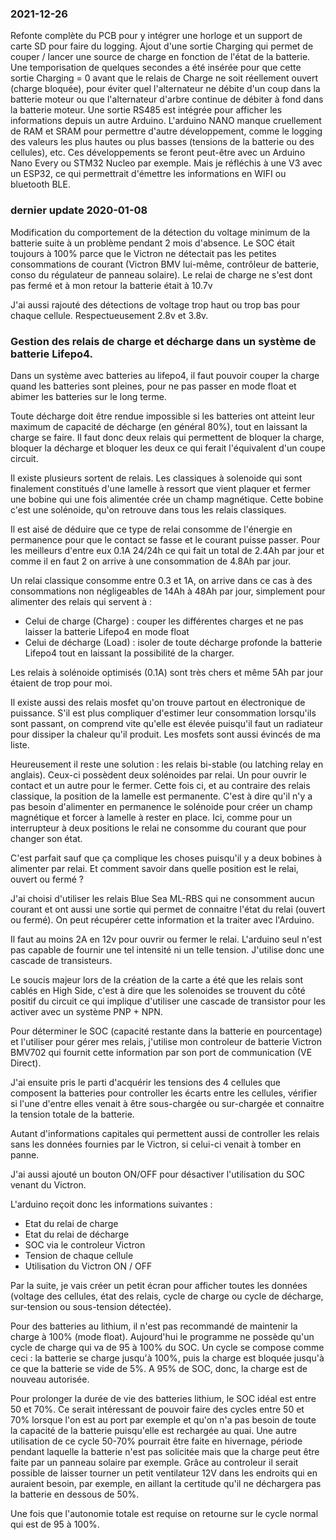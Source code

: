 ### 2021-12-26 
Refonte complète du PCB pour y intégrer une horloge et un support de carte SD pour faire du logging.
Ajout d'une sortie Charging qui permet de couper / lancer une source de charge en fonction de l'état de la batterie.
Une temporisation de quelques secondes a été insérée pour que cette sortie Charging = 0 avant que le relais de Charge ne soit réellement ouvert (charge bloquée), pour éviter quel l'alternateur ne débite d'un coup dans la batterie moteur ou que l'alternateur d'arbre continue de débiter à fond dans la batterie moteur.
Une sortie RS485 est intégrée pour afficher les informations depuis un autre Arduino. L'arduino NANO manque cruellement de RAM et SRAM pour permettre d'autre développement, comme le logging des valeurs les plus hautes ou plus basses (tensions de la batterie ou des cellules), etc.
Ces développements se feront peut-être avec un Arduino Nano Every ou STM32 Nucleo par exemple. Mais je réfléchis à une V3 avec un ESP32, ce qui permettrait d'émettre les informations en WIFI ou bluetooth BLE.

### dernier update 2020-01-08
Modification du comportement de la détection du voltage minimum de la batterie suite à un problème pendant 2 mois d'absence.
Le SOC était toujours à 100% parce que le Victron ne détectait pas les petites consommations de courant (Victron BMV lui-même, contrôleur de batterie, conso du régulateur de panneau solaire). Le relai de charge ne s'est dont pas fermé et à mon retour la batterie était à 10.7v

J'ai aussi rajouté des détections de voltage trop haut ou trop bas pour chaque cellule. Respectueusement 2.8v et 3.8v.

### Gestion des relais de charge et décharge dans un système de batterie Lifepo4.

Dans un système avec batteries au lifepo4, il faut pouvoir couper la charge quand les batteries sont pleines, pour ne pas passer en mode float et abimer les batteries sur le long terme.

Toute décharge doit être rendue impossible si les batteries ont atteint leur maximum de capacité de décharge (en général 80%), tout en laissant la charge se faire.
Il faut donc deux relais qui permettent de bloquer la charge, bloquer la décharge et bloquer les deux ce qui ferait l'équivalent d'un coupe circuit.

Il existe plusieurs sortent de relais. Les classiques à solenoide qui sont finalement constitués d'une lamelle à ressort que vient plaquer et fermer une bobine qui une fois alimentée crée un champ magnétique. Cette bobine c'est une solénoide, qu'on retrouve dans tous les relais classiques.

Il est aisé de déduire que ce type de relai consomme de l'énergie en permanence pour que le contact se fasse et le courant puisse passer. Pour les meilleurs d'entre eux 0.1A 24/24h ce qui fait un total de 2.4Ah par jour et comme il en faut 2 on arrive à une consommation de 4.8Ah par jour.

Un relai classique consomme entre 0.3 et 1A, on arrive dans ce cas à des consommations non négligeables de 14Ah à 48Ah par jour, simplement pour alimenter des relais qui servent à :
- Celui de charge (Charge) : couper les différentes charges et ne pas laisser la batterie Lifepo4 en mode float
- Celui de décharge (Load) : isoler de toute décharge profonde la batterie Lifepo4 tout en laissant la possibilité de la charger.

Les relais à solénoide optimisés (0.1A) sont très chers et même 5Ah par jour étaient de trop pour moi. 

Il existe aussi des relais mosfet qu'on trouve partout en électronique de puissance. S'il est plus compliquer d'estimer leur consommation lorsqu'ils sont passant, on comprend vite qu'elle est élevée puisqu'il faut un radiateur pour dissiper la chaleur qu'il produit.
Les mosfets sont aussi évincés de ma liste.

Heureusement il reste une solution : les relais bi-stable (ou latching relay en anglais).
Ceux-ci possèdent deux solénoides par relai. Un pour ouvrir le contact et un autre pour le fermer. Cette fois ci, et au contraire des relais classique, la position de la lamelle est permanente. C'est à dire qu'il n'y a pas besoin d'alimenter en permanence le solénoide pour créer un champ magnétique et forcer à lamelle à rester en place. Ici, comme pour un interrupteur à deux positions le relai ne consomme du courant que pour changer son état.

C'est parfait sauf que ça complique les choses puisqu'il y a deux bobines à alimenter par relai. Et comment savoir dans quelle position est le relai, ouvert ou fermé ?

J'ai choisi d'utiliser les relais Blue Sea ML-RBS qui ne consomment aucun courant et ont aussi une sortie qui permet de connaitre l'état du relai (ouvert ou fermé). On peut récupérer cette information et la traiter avec l'Arduino.

Il faut au moins 2A en 12v pour ouvrir ou fermer le relai. L'arduino seul n'est pas capable de fournir une tel intensité ni un telle tension. J'utilise donc une cascade de transisteurs.

Le soucis majeur lors de la création de la carte a été que les relais sont cablés en High Side, c'est à dire que les solenoides se trouvent du côté positif du circuit ce qui implique d'utiliser une cascade de transistor pour les activer avec un système PNP + NPN.

Pour déterminer le SOC (capacité restante dans la batterie en pourcentage) et l'utiliser pour gérer mes relais, j'utilise mon controleur de batterie Victron BMV702 qui fournit cette information par son port de communication (VE Direct). 

J'ai ensuite pris le parti d'acquérir les tensions des 4 cellules que composent la batteries pour controller les écarts entre les cellules, vérifier si l'une d'entre elles venait à être sous-chargée ou sur-chargée et connaitre la tension totale de la batterie.

Autant d'informations capitales qui permettent aussi de controller les relais sans les données fournies par le Victron, si celui-ci venait à tomber en panne.

J'ai aussi ajouté un bouton ON/OFF pour désactiver l'utilisation du SOC venant du Victron.

L'arduino reçoit donc les informations suivantes : 
- Etat du relai de charge
- Etat du relai de décharge
- SOC via le controleur Victron
- Tension de chaque cellule
- Utilisation du Victron ON / OFF

Par la suite, je vais créer un petit écran pour afficher toutes les données (voltage des cellules, état des relais, cycle de charge ou cycle de décharge, sur-tension ou sous-tension détectée). 

Pour des batteries au lithium, il n'est pas recommandé de maintenir la charge à 100% (mode float).
Aujourd'hui le programme ne possède qu'un cycle de charge qui va de 95 à 100% du SOC. Un cycle se compose comme ceci : la batterie se charge jusqu'à 100%, puis la charge est bloquée jusqu'à ce que la batterie se vide de 5%. A 95% de SOC, donc, la charge est de nouveau autorisée. 

Pour prolonger la durée de vie des batteries lithium, le SOC idéal est entre 50 et 70%. Ce serait intéressant de pouvoir faire des cycles entre 50 et 70% lorsque l'on est au port par exemple et qu'on n'a pas besoin de toute la capacité de la batterie puisqu'elle est rechargée au quai. 
Une autre utilisation de ce cycle 50-70% pourrait être faite en hivernage, période pendant laquelle la batterie n'est pas solicitée mais que la charge peut être faite par un panneau solaire par exemple. Grâce au controleur il serait possible de laisser tourner un petit ventilateur 12V dans les endroits qui en auraient besoin, par exemple, en aillant la certitude qu'il ne déchargera pas la batterie en dessous de 50%.

Une fois que l'autonomie totale est requise on retourne sur le cycle normal qui est de 95 à 100%.




